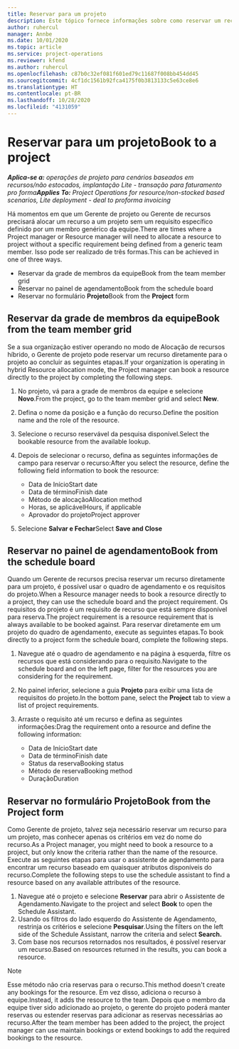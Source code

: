 ```yaml
---
title: Reservar para um projeto
description: Este tópico fornece informações sobre como reservar um recurso em um projeto.
author: ruhercul
manager: Annbe
ms.date: 10/01/2020
ms.topic: article
ms.service: project-operations
ms.reviewer: kfend
ms.author: ruhercul
ms.openlocfilehash: c87b0c32ef081f601ed79c11687f008bb454dd45
ms.sourcegitcommit: 4cf1dc1561b92fca4175f0b3813133c5e63ce8e6
ms.translationtype: HT
ms.contentlocale: pt-BR
ms.lasthandoff: 10/28/2020
ms.locfileid: "4131059"
---
```

# <a name="book-to-a-project"></a><span data-ttu-id="efc80-103">Reservar para um projeto</span><span class="sxs-lookup"><span data-stu-id="efc80-103">Book to a project</span></span>

<span data-ttu-id="efc80-104">_**Aplica-se a:** operações de projeto para cenários baseados em recursos/não estocados, implantação Lite - transação para faturamento pro forma_</span><span class="sxs-lookup"><span data-stu-id="efc80-104">_**Applies To:** Project Operations for resource/non-stocked based scenarios, Lite deployment - deal to proforma invoicing_</span></span>

<span data-ttu-id="efc80-105">Há momentos em que um Gerente de projeto ou Gerente de recursos precisará alocar um recurso a um projeto sem um requisito específico definido por um membro genérico da equipe.</span><span class="sxs-lookup"><span data-stu-id="efc80-105">There are times where a Project manager or Resource manager will need to allocate a resource to project without a specific requirement being defined from a generic team member.</span></span> <span data-ttu-id="efc80-106">Isso pode ser realizado de três formas.</span><span class="sxs-lookup"><span data-stu-id="efc80-106">This can be achieved in one of three ways.</span></span>

- <span data-ttu-id="efc80-107">Reservar da grade de membros da equipe</span><span class="sxs-lookup"><span data-stu-id="efc80-107">Book from the team member grid</span></span>
- <span data-ttu-id="efc80-108">Reservar no painel de agendamento</span><span class="sxs-lookup"><span data-stu-id="efc80-108">Book from the schedule board</span></span>
- <span data-ttu-id="efc80-109">Reservar no formulário **Projeto**</span><span class="sxs-lookup"><span data-stu-id="efc80-109">Book from the **Project** form</span></span>

## <a name="book-from-the-team-member-grid"></a><span data-ttu-id="efc80-110">Reservar da grade de membros da equipe</span><span class="sxs-lookup"><span data-stu-id="efc80-110">Book from the team member grid</span></span>

<span data-ttu-id="efc80-111">Se a sua organização estiver operando no modo de Alocação de recursos híbrido, o Gerente de projeto pode reservar um recurso diretamente para o projeto ao concluir as seguintes etapas.</span><span class="sxs-lookup"><span data-stu-id="efc80-111">If your organization is operating in hybrid Resource allocation mode, the Project manager can book a resource directly to the project by completing the following steps.</span></span>

1. <span data-ttu-id="efc80-112">No projeto, vá para a grade de membros da equipe e selecione **Novo**.</span><span class="sxs-lookup"><span data-stu-id="efc80-112">From the project, go to the team member grid and select **New**.</span></span>
2. <span data-ttu-id="efc80-113">Defina o nome da posição e a função do recurso.</span><span class="sxs-lookup"><span data-stu-id="efc80-113">Define the position name and the role of the resource.</span></span>
3. <span data-ttu-id="efc80-114">Selecione o recurso reservável da pesquisa disponível.</span><span class="sxs-lookup"><span data-stu-id="efc80-114">Select the bookable resource from the available lookup.</span></span>
4. <span data-ttu-id="efc80-115">Depois de selecionar o recurso, defina as seguintes informações de campo para reservar o recurso:</span><span class="sxs-lookup"><span data-stu-id="efc80-115">After you select the resource, define the following field information to book the resource:</span></span>

    - <span data-ttu-id="efc80-116">Data de Início</span><span class="sxs-lookup"><span data-stu-id="efc80-116">Start date</span></span>
    - <span data-ttu-id="efc80-117">Data de término</span><span class="sxs-lookup"><span data-stu-id="efc80-117">Finish date</span></span>
    - <span data-ttu-id="efc80-118">Método de alocação</span><span class="sxs-lookup"><span data-stu-id="efc80-118">Allocation method</span></span>
    - <span data-ttu-id="efc80-119">Horas, se aplicável</span><span class="sxs-lookup"><span data-stu-id="efc80-119">Hours, if applicable</span></span>
    - <span data-ttu-id="efc80-120">Aprovador do projeto</span><span class="sxs-lookup"><span data-stu-id="efc80-120">Project approver</span></span>

6. <span data-ttu-id="efc80-121">Selecione **Salvar e Fechar**</span><span class="sxs-lookup"><span data-stu-id="efc80-121">Select **Save and Close**</span></span>

## <a name="book-from-the-schedule-board"></a><span data-ttu-id="efc80-122">Reservar no painel de agendamento</span><span class="sxs-lookup"><span data-stu-id="efc80-122">Book from the schedule board</span></span>

<span data-ttu-id="efc80-123">Quando um Gerente de recursos precisa reservar um recurso diretamente para um projeto, é possível usar o quadro de agendamento e os requisitos do projeto.</span><span class="sxs-lookup"><span data-stu-id="efc80-123">When a Resource manager needs to book a resource directly to a project, they can use the schedule board and the project requirement.</span></span> <span data-ttu-id="efc80-124">Os requisitos do projeto é um requisito de recurso que está sempre disponível para reserva.</span><span class="sxs-lookup"><span data-stu-id="efc80-124">The project requirement is a resource requirement that is always available to be booked against.</span></span> <span data-ttu-id="efc80-125">Para reservar diretamente em um projeto do quadro de agendamento, execute as seguintes etapas.</span><span class="sxs-lookup"><span data-stu-id="efc80-125">To book directly to a project form the schedule board, complete the following steps.</span></span>

1. <span data-ttu-id="efc80-126">Navegue até o quadro de agendamento e na página à esquerda, filtre os recursos que está considerando para o requisito.</span><span class="sxs-lookup"><span data-stu-id="efc80-126">Navigate to the schedule board and on the left page, filter for the resources you are considering for the requirement.</span></span>
2. <span data-ttu-id="efc80-127">No painel inferior, selecione a guia **Projeto** para exibir uma lista de requisitos do projeto.</span><span class="sxs-lookup"><span data-stu-id="efc80-127">In the bottom pane, select the **Project** tab to view a list of project requirements.</span></span>
3. <span data-ttu-id="efc80-128">Arraste o requisito até um recurso e defina as seguintes informações:</span><span class="sxs-lookup"><span data-stu-id="efc80-128">Drag the requirement onto a resource and define the following information:</span></span>

    - <span data-ttu-id="efc80-129">Data de Início</span><span class="sxs-lookup"><span data-stu-id="efc80-129">Start date</span></span>
    - <span data-ttu-id="efc80-130">Data de término</span><span class="sxs-lookup"><span data-stu-id="efc80-130">Finish date</span></span>
    - <span data-ttu-id="efc80-131">Status da reserva</span><span class="sxs-lookup"><span data-stu-id="efc80-131">Booking status</span></span>
    - <span data-ttu-id="efc80-132">Método de reserva</span><span class="sxs-lookup"><span data-stu-id="efc80-132">Booking method</span></span>
    - <span data-ttu-id="efc80-133">Duração</span><span class="sxs-lookup"><span data-stu-id="efc80-133">Duration</span></span>

## <a name="book-from-the-project-form"></a><span data-ttu-id="efc80-134">Reservar no formulário Projeto</span><span class="sxs-lookup"><span data-stu-id="efc80-134">Book from the Project form</span></span>

<span data-ttu-id="efc80-135">Como Gerente de projeto, talvez seja necessário reservar um recurso para um projeto, mas conhecer apenas os critérios em vez do nome do recurso.</span><span class="sxs-lookup"><span data-stu-id="efc80-135">As a Project manager, you might need to book a resource to a project, but only know the criteria rather than the name of the resource.</span></span> <span data-ttu-id="efc80-136">Execute as seguintes etapas para usar o assistente de agendamento para encontrar um recurso baseado em quaisquer atributos disponíveis do recurso.</span><span class="sxs-lookup"><span data-stu-id="efc80-136">Complete the following steps to use the schedule assistant to find a resource based on any available attributes of the resource.</span></span> 

1. <span data-ttu-id="efc80-137">Navegue até o projeto e selecione **Reservar** para abrir o Assistente de Agendamento.</span><span class="sxs-lookup"><span data-stu-id="efc80-137">Navigate to the project and select **Book** to open the Schedule Assistant.</span></span>
2. <span data-ttu-id="efc80-138">Usando os filtros do lado esquerdo do Assistente de Agendamento, restrinja os critérios e selecione **Pesquisar**.</span><span class="sxs-lookup"><span data-stu-id="efc80-138">Using the filters on the left side of the Schedule Assistant, narrow the criteria and select **Search.**</span></span>
3. <span data-ttu-id="efc80-139">Com base nos recursos retornados nos resultados, é possível reservar um recurso.</span><span class="sxs-lookup"><span data-stu-id="efc80-139">Based on resources returned in the results, you can book a resource.</span></span>

> [!NOTE]
> <span data-ttu-id="efc80-140">Esse método não cria reservas para o recurso.</span><span class="sxs-lookup"><span data-stu-id="efc80-140">This method doesn't create any bookings for the resource.</span></span> <span data-ttu-id="efc80-141">Em vez disso, adiciona o recurso à equipe.</span><span class="sxs-lookup"><span data-stu-id="efc80-141">Instead, it adds the resource to the team.</span></span> <span data-ttu-id="efc80-142">Depois que o membro da equipe tiver sido adicionado ao projeto, o gerente do projeto poderá manter reservas ou estender reservas para adicionar as reservas necessárias ao recurso.</span><span class="sxs-lookup"><span data-stu-id="efc80-142">After the team member has been added to the project, the project manager can use maintain bookings or extend bookings to add the required bookings to the resource.</span></span>
